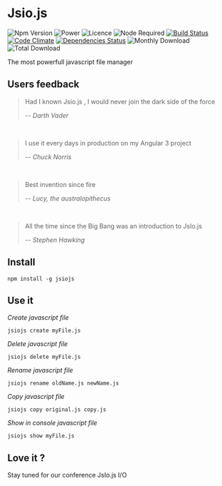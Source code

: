# Jsio.js

![Npm Version](https://img.shields.io/npm/v/jsiojs.svg)
![Power](https://img.shields.io/badge/power-%E2%88%9E-green.svg)
![Licence](https://img.shields.io/npm/l/jsiojs.svg)
![Node Required](https://img.shields.io/node/v/jsiojs.svg)
[![Build Status](https://travis-ci.org/202soft/jsio.js.svg?branch=master)](https://travis-ci.org/202soft/jsio.js)
[![Code Climate](https://codeclimate.com/github/202soft/jsio.js/badges/gpa.svg)](https://codeclimate.com/github/202soft/jsio.js)
[![Dependencies Status](https://david-dm.org/202soft/jsio.js.svg)](https://david-dm.org/202soft/jsio.js)
![Monthly Download](https://img.shields.io/npm/dm/jsiojs.svg)
![Total Download](https://img.shields.io/npm/dt/jsiojs.svg)


The most powerfull javascript file manager

## Users feedback

> Had I known Jsio.js , I would never join the dark side of the force
>
> -- <cite>Darth Vader</cite>

<br/>

> I use it every days in production on my Angular 3 project
>
> -- <cite>Chuck Norris</cite>

<br/>

> Best invention since fire 
>
> -- <cite>Lucy, the australopithecus</cite>

<br/>

> All the time since the Big Bang was an introduction to JsIo.js 
>
> -- <cite>Stephen Hawking</cite>

## Install

`npm install -g jsiojs`

## Use it

*Create javascript file*

`jsiojs create myFile.js`

*Delete javascript file*

`jsiojs delete myFile.js`

*Rename javascript file*

`jsiojs rename oldName.js newName.js`

*Copy javascript file*

`jsiojs copy original.js copy.js`

*Show in console javascript file*

`jsiojs show myFile.js`

## Love it ?

Stay tuned for our conference JsIo.js I/O